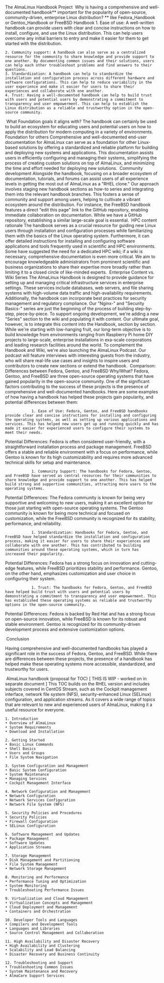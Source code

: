 ﻿The AlmaLinux Handbook Project
​ Why is having a comprehensive and well-documented handbook** important for the popularity of open-source, community-driven, enterprise Linux distribution?
** like Fedora_Handbook or Gentoo_Handbook or FreeBSD Handbook
    1. Ease of use: A well-written handbook can provide users with clear and concise instructions on how to install, configure, and use the Linux distribution. This can help users overcome any initial barriers to entry and make it easier for them to get started with the distribution.

    2. Community support: A handbook can also serve as a centralized resource for the community to share knowledge and provide support to one another. By documenting common issues and their solutions, users can help each other troubleshoot problems and find answers to their questions.
    3. Standardization: A handbook can help to standardize the installation and configuration process across different hardware and software configurations. This can help to reduce variability in the user experience and make it easier for users to share their experiences and collaborate with one another.
    4. Trust: Having a well-documented handbook can help to build trust with users and potential users by demonstrating a commitment to transparency and user empowerment. This can help to establish the Linux distribution as a reliable and trustworthy option in the open-source community.
​ What Foundation goals it aligns with?
The handbook can certainly be used to build an ecosystem for educating users and potential users on how to apply the distribution for modern computing in a variety of environments.
​ 
Foundation for others
Comprehensive and well-documented end-user documentation for AlmaLinux can serve as a foundation for other Linux-based solutions by offering a standardized and reliable platform for building and deploying new systems and applications. This documentation assists users in efficiently configuring and managing their systems, simplifying the process of creating custom solutions on top of AlmaLinux, and minimizing the time and effort needed for deploying new solutions.
​ 
Community development
Alongside the handbook, focusing on a broader ecosystem of documentation, tutorials, and forums can assist users of all experience levels in getting the most out of AlmaLinux as a "RHEL clone." Our approach involves staging new handbook sections as how-to series and integrating them into the relevant handbook branches. This fosters a sense of community and support among users, helping to cultivate a vibrant ecosystem around the distribution. For instance, the FreeBSD handbook features a direct "edit this page" link to the GitHub repository, enabling immediate collaboration on documentation. While we have a GitHub repository, establishing a similar large-scale goal is essential.
​ HPC content rationale
The handbook serves as a crucial resource for guiding new Linux users through installation and configuration processes while familiarizing them with the basics of the Linux operating system. Furthermore, it can offer detailed instructions for installing and configuring software applications and tools frequently used in scientific and HPC environments. Some have suggested the need for a dedicated HPC wiki; if a wiki is necessary, comprehensive documentation is even more critical. We aim to encourage knowledgeable administrators from prominent scientific and business organizations to share their expertise more broadly rather than limiting it to a closed circle of like-minded experts.
​ Enterprise Content vs. Wiki Series
The AlmaLinux Handbook is designed to provide guidance for setting up and managing critical infrastructure services in enterprise settings. These services include databases, web servers, and file sharing systems with high-volume data traffic and high-availability requirements. Additionally, the handbook can incorporate best practices for security management and regulatory compliance.
Our "Nginx-" and "Security Basics-" series are just the beginning of the process of building step-by-step, piece-by-piece. To support ongoing development, we're adding a new "Series" section to the wiki and populating it with content. Our ultimate goal, however, is to integrate this content into the Handbook, section by section.
While we're starting with low-hanging fruit, our long-term objective is to build knowledge from environments ranging from Raspberry Pi home DIY projects to large-scale, enterprise installations in exa-scale corporations and leading research facilities around the world.
To complement the Handbook and Wiki, we're also launching the AlmaLinux Podcast. Our podcast will feature interviews with interesting guests from the industry, who will share real-life use cases and insights to inspire users and contributors to create new sections or extend the handbook.
​ Comparison: Differences between Fedora, Gentoo, and FreeBSD
​ Why/What?
Fedora, Gentoo, and FreeBSD are three open-source operating systems that have gained popularity in the open-source community. One of the significant factors contributing to the success of these projects is the presence of comprehensive and well-documented handbooks. Here are some examples of how having a handbook has helped these projects gain popularity, and potential differences between them:

                1. Ease of Use: Fedora, Gentoo, and FreeBSD handbooks provide clear and concise instructions for installing and configuring the operating systems, as well as setting up various applications and services. This has helped new users get up and running quickly and has made it easier for experienced users to configure their systems to meet their needs.

Potential Differences: Fedora is often considered user-friendly, with a straightforward installation process and package management. FreeBSD offers a stable and reliable environment with a focus on performance, while Gentoo is known for its high customizability and requires more advanced technical skills for setup and maintenance.

                1. Community Support: The handbooks for Fedora, Gentoo, and FreeBSD have served as central resources for their communities to share knowledge and provide support to one another. This has helped build strong and supportive communities, attracting more users to the operating systems.

Potential Differences: The Fedora community is known for being very supportive and welcoming to new users, making it an excellent option for those just starting with open-source operating systems. The Gentoo community is known for being more technical and focused on customization, while the FreeBSD community is recognized for its stability, performance, and reliability.

                1. Standardization: Handbooks for Fedora, Gentoo, and FreeBSD have helped standardize the installation and configuration process, making it easier for users to share their experiences and collaborate with one another. This has contributed to building communities around these operating systems, which in turn has increased their popularity.

Potential Differences: Fedora has a strong focus on innovation and cutting-edge features, while FreeBSD prioritizes stability and performance. Gentoo, on the other hand, emphasizes customization and user choice in configuring their system.

                1. Trust: The handbooks for Fedora, Gentoo, and FreeBSD have helped build trust with users and potential users by demonstrating a commitment to transparency and user empowerment. This has established these operating systems as reliable and trustworthy options in the open-source community.

Potential Differences: Fedora is backed by Red Hat and has a strong focus on open-source innovation, while FreeBSD is known for its robust and stable environment. Gentoo is recognized for its community-driven development process and extensive customization options.

​ 
Conclusion

Having comprehensive and well-documented handbooks has played a significant role in the success of Fedora, Gentoo, and FreeBSD. While there are differences between these projects, the presence of a handbook has helped make these operating systems more accessible, standardized, and trustworthy for users.



​ AlmaLinux handbook (proposal for TOC)
[ THIS IS WIP - worked on in separate document ]
This TOC builds on the RHEL version and includes subjects covered in CentOS Stream, such as the Cockpit management interface, network file system (NFS), security-enhanced Linux (SELinux) configuration, and application streams. As it covers a wide range of topics that are relevant to new and experienced users of AlmaLinux, making it a useful resource for everyone.

    1. Introduction
    • Overview of AlmaLinux
    • System Requirements
    • Download and Installation

    2. Getting Started
    • Basic Linux Commands
    • Shell Basics
    • Users and Groups
    • File System Navigation

    3. System Configuration and Management
    • Basic System Configuration
    • System Maintenance
    • Managing Services
    • Cockpit Management Interface

    4. Network Configuration and Management
    • Network Configuration
    • Network Services Configuration
    • Network File System (NFS)

    5. Security Policies and Procedures
    • Security Policies
    • Firewall Configuration
    • SELinux Configuration

    6. Software Management and Updates
    • Package Management
    • Software Updates
    • Application Streams

    7. Storage Management
    • Disk Management and Partitioning
    • File System Management
    • Network Storage Management

    8. Monitoring and Performance
    • Performance Tuning and Optimization
    • System Monitoring
    • Troubleshooting Performance Issues

    9. Virtualization and Cloud Management
    • Virtualization Concepts and Management
    • Cloud Deployment and Management
    • Containers and Orchestration

    10. Developer Tools and Languages
    • Compilers and Development Tools
    • Languages and Libraries
    • Source Control Management and Collaboration

    11. High Availability and Disaster Recovery
    • High Availability and Clustering
    • Scalability and Load Balancing
    • Disaster Recovery and Business Continuity

    12. Troubleshooting and Support
    • Troubleshooting Common Issues
    • System Maintenance and Recovery
    • AlmaCare Support Services





